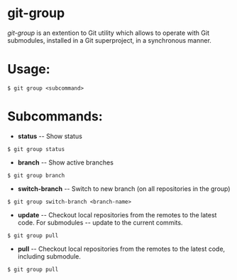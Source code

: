 git-group
=========
*git-group* is an extention to Git utility which allows to operate with Git submodules, installed in a Git superproject, in a synchronous manner.

# Usage:
```
$ git group <subcommand>
```

# Subcommands:
* **status** -- Show status
```
$ git group status
```

* **branch** -- Show active branches
```
$ git group branch
```

* **switch-branch** -- Switch to new branch (on all repositories in the group)
```
$ git group switch-branch <branch-name>
```

* **update** -- Checkout local repositories from the remotes to the latest code. For submodules -- update to the current commits.
```
$ git group pull
```

* **pull** -- Checkout local repositories from the remotes to the latest code, including submodule.
```
$ git group pull
```

